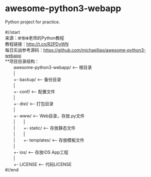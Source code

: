 # awesome-python3-webapp
Python  project for practice.<br>
<br>
#//start<br>
来源：`廖雪峰`老师的Python教程<br>
教程链接：http://t.cn/R2PDyWN<br>
每日实战参考源码：https://github.com/michaelliao/awesome-python3-webapp<br>
**项目目录结构：<br>
　　awesome-python3-webapp/  <-- 根目录<br>
　　|<br>
　　+- backup/               <-- 备份目录<br>
　　|<br>
　　+- conf/                 <-- 配置文件<br>
　　|<br>
　　+- dist/                 <-- 打包目录<br>
　　|<br>
　　+- www/                  <-- Web目录，存放.py文件<br>
　　|　　|<br>
　　|　　+- static/            <-- 存放静态文件<br>
　　|　　|<br>
　　|　　+- templates/         <-- 存放模板文件<br>
　　|<br>
　　+- ios/                  <-- 存放iOS App工程<br>
　　|<br>
　　+- LICENSE               <-- 代码LICENSE<br>
#//end<br>
